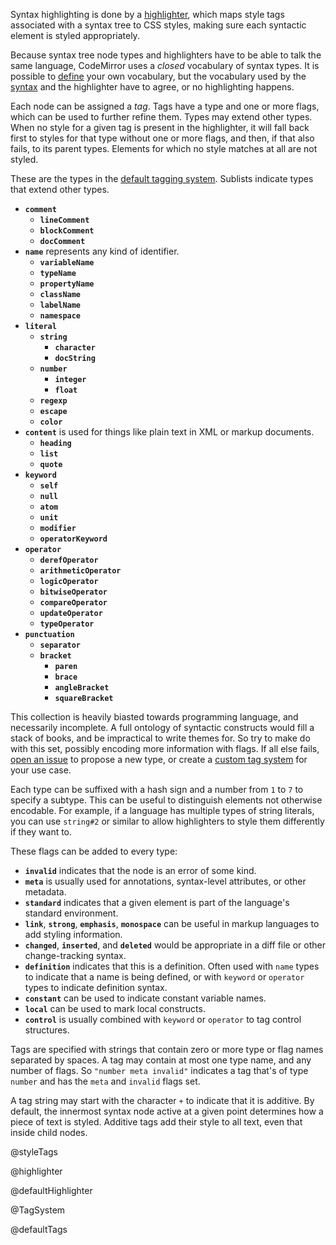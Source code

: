 Syntax highlighting is done by a
[highlighter](#highlight.highligther), which maps style tags
associated with a syntax tree to CSS styles, making sure each
syntactic element is styled appropriately.

Because syntax tree node types and highlighters have to be able to
talk the same language, CodeMirror uses a _closed_ vocabulary of
syntax types. It is possible to [define](#highlight.TagSystem) your
own vocabulary, but the vocabulary used by the
[syntax](#state.EditorState.syntax) and the highlighter have to agree,
or no highlighting happens.

Each node can be assigned a _tag_. Tags have a type and one or more
flags, which can be used to further refine them. Types may extend
other types. When no style for a given tag is present in the
highlighter, it will fall back first to styles for that type without
one or more flags, and then, if that also fails, to its parent types.
Elements for which no style matches at all are not styled.

These are the types in the [default tagging
system](#highlight.defaultTags). Sublists indicate types that extend
other types.

 * **`comment`**
   * **`lineComment`**
   * **`blockComment`**
   * **`docComment`**
 * **`name`** represents any kind of identifier.
   * **`variableName`**
   * **`typeName`**
   * **`propertyName`**
   * **`className`**
   * **`labelName`**
   * **`namespace`**
 * **`literal`**
   * **`string`**
     * **`character`**
     * **`docString`**
   * **`number`**
     * **`integer`**
     * **`float`**
   * **`regexp`**
   * **`escape`**
   * **`color`**
 * **`content`** is used for things like plain text in XML or markup
   documents.
   * **`heading`**
   * **`list`**
   * **`quote`**
 * **`keyword`**
   * **`self`**
   * **`null`**
   * **`atom`**
   * **`unit`**
   * **`modifier`**
   * **`operatorKeyword`**
 * **`operator`**
   * **`derefOperator`**
   * **`arithmeticOperator`**
   * **`logicOperator`**
   * **`bitwiseOperator`**
   * **`compareOperator`**
   * **`updateOperator`**
   * **`typeOperator`**
 * **`punctuation`**
   * **`separator`**
   * **`bracket`**
     * **`paren`**
     * **`brace`**
     * **`angleBracket`**
     * **`squareBracket`**

This collection is heavily biasted towards programming language, and
necessarily incomplete. A full ontology of syntactic constructs would
fill a stack of books, and be impractical to write themes for. So try
to make do with this set, possibly encoding more information with
flags. If all else fails, [open an
issue](https://github.com/codemirror/codemirror.next) to propose a new
type, or create a [custom tag system](#highlight.TagSystem) for your
use case.

Each type can be suffixed with a hash sign and a number from `1` to
`7` to specify a subtype. This can be useful to distinguish elements
not otherwise encodable. For example, if a language has multiple types
of string literals, you can use `string#2` or similar to allow
highlighters to style them differently if they want to.

These flags can be added to every type:

 * **`invalid`** indicates that the node is an error of some kind.
 * **`meta`** is usually used for annotations, syntax-level attributes,
   or other metadata.
 * **`standard`** indicates that a given element is part of the
   language's standard environment.
 * **`link`**, **`strong`**, **`emphasis`**, **`monospace`** can be
   useful in markup languages to add styling information.
 * **`changed`**, **`inserted`**, and **`deleted`** would be
   appropriate in a diff file or other change-tracking syntax.
 * **`definition`** indicates that this is a definition. Often used
   with `name` types to indicate that a name is being defined, or with
   `keyword` or `operator` types to indicate definition syntax.
 * **`constant`** can be used to indicate constant variable names.
 * **`local`** can be used to mark local constructs.
 * **`control`** is usually combined with `keyword` or `operator` to
   tag control structures.

Tags are specified with strings that contain zero or more type or flag
names separated by spaces. A tag may contain at most one type name,
and any number of flags. So `"number meta invalid"` indicates a tag
that's of type `number` and has the `meta` and `invalid` flags set.

A tag string may start with the character `+` to indicate that it is
additive. By default, the innermost syntax node active at a given
point determines how a piece of text is styled. Additive tags add
their style to all text, even that inside child nodes.

@styleTags

@highlighter

@defaultHighlighter

@TagSystem

@defaultTags
